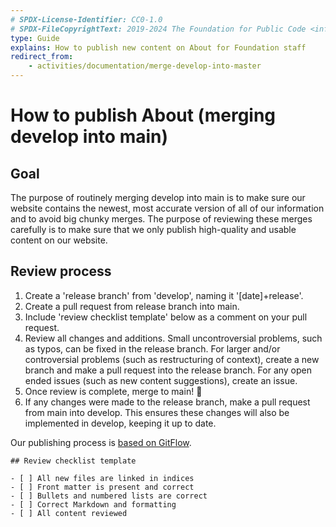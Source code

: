 ```yaml
---
# SPDX-License-Identifier: CC0-1.0
# SPDX-FileCopyrightText: 2019-2024 The Foundation for Public Code <info@publiccode.net>
type: Guide
explains: How to publish new content on About for Foundation staff
redirect_from:
    - activities/documentation/merge-develop-into-master
---
```


# How to publish About (merging develop into main)

## Goal

The purpose of routinely merging develop into main is to make sure our website contains the newest, most accurate version of all of our information and to avoid big chunky merges.
The purpose of reviewing these merges carefully is to make sure that we only publish high-quality and usable content on our website.

## Review process

1. Create a 'release branch' from 'develop', naming it '[date]+release'.
2. Create a pull request from release branch into main.
3. Include 'review checklist template' below as a comment on your pull request.
4. Review all changes and additions. Small uncontroversial problems, such as typos, can be fixed in the release branch. For larger and/or controversial problems (such as restructuring of context), create a new branch and make a pull request into the release branch. For any open ended issues (such as new content suggestions), create an issue.
5. Once review is complete, merge to main! :tada:
6. If any changes were made to the release branch, make a pull request from main into develop. This ensures these changes will also be implemented in develop, keeping it up to date.

Our publishing process is [based on GitFlow](https://web.archive.org/web/20231229171831/https://datasift.github.io/gitflow/IntroducingGitFlow.html).

```
## Review checklist template

- [ ] All new files are linked in indices
- [ ] Front matter is present and correct
- [ ] Bullets and numbered lists are correct
- [ ] Correct Markdown and formatting
- [ ] All content reviewed
```

